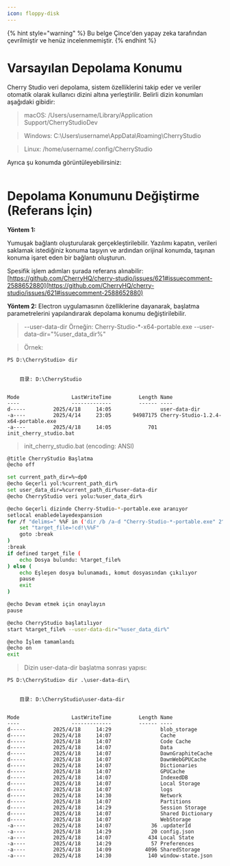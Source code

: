 ```yaml
---
icon: floppy-disk
---
```


{% hint style="warning" %}
Bu belge Çince'den yapay zeka tarafından çevrilmiştir ve henüz incelenmemiştir.
{% endhint %}

# Varsayılan Depolama Konumu

Cherry Studio veri depolama, sistem özelliklerini takip eder ve veriler otomatik olarak kullanıcı dizini altına yerleştirilir. Belirli dizin konumları aşağıdaki gibidir:

> macOS: /Users/username/Library/Application Support/CherryStudioDev

> Windows: C:\Users\username\AppData\Roaming\CherryStudio

> Linux: /home/username/.config/CherryStudio

Ayrıca şu konumda görüntüleyebilirsiniz:
<figure><img src="../../.gitbook/assets/image (31).png" alt=""><figcaption></figcaption></figure>



# Depolama Konumunu Değiştirme (Referans İçin)

**Yöntem 1:**

Yumuşak bağlantı oluşturularak gerçekleştirilebilir. Yazılımı kapatın, verileri saklamak istediğiniz konuma taşıyın ve ardından orijinal konumda, taşınan konuma işaret eden bir bağlantı oluşturun.

Spesifik işlem adımları şurada referans alınabilir: [https://github.com/CherryHQ/cherry-studio/issues/621#issuecomment-2588652880](https://github.com/CherryHQ/cherry-studio/issues/621#issuecomment-2588652880)

**Yöntem 2:**
Electron uygulamasının özelliklerine dayanarak, başlatma parametrelerini yapılandırarak depolama konumu değiştirilebilir.

> --user-data-dir
> Örneğin: Cherry-Studio-*-x64-portable.exe --user-data-dir="%user_data_dir%"

> Örnek:

```shell
PS D:\CherryStudio> dir


    目录: D:\CherryStudio


Mode                 LastWriteTime         Length Name
----                 -------------         ------ ----
d-----         2025/4/18     14:05                user-data-dir
-a----         2025/4/14     23:05       94987175 Cherry-Studio-1.2.4-x64-portable.exe
-a----         2025/4/18     14:05            701 init_cherry_studio.bat
```

> init_cherry_studio.bat (encoding: ANSI)

```bash
@title CherryStudio Başlatma
@echo off

set current_path_dir=%~dp0
@echo Geçerli yol:%current_path_dir%
set user_data_dir=%current_path_dir%user-data-dir
@echo CherryStudio veri yolu:%user_data_dir%

@echo Geçerli dizinde Cherry-Studio-*-portable.exe aranıyor
setlocal enabledelayedexpansion
for /f "delims=" %%F in ('dir /b /a-d "Cherry-Studio-*-portable.exe" 2^>nul') do ( #Lütfen gerçek indirilen dosya adına göre değiştirin, resmi web sitesinden indirilen ve Github'dan indirilen farklıdır
    set "target_file=!cd!\%%F"
    goto :break
)
:break
if defined target_file (
    echo Dosya bulundu: %target_file%
) else (
    echo Eşleşen dosya bulunamadı, komut dosyasından çıkılıyor
    pause
    exit
)

@echo Devam etmek için onaylayın
pause

@echo CherryStudio başlatılıyor
start %target_file% --user-data-dir="%user_data_dir%"

@echo İşlem tamamlandı
@echo on
exit
```

> Dizin user-data-dir başlatma sonrası yapısı:

```shell
PS D:\CherryStudio> dir .\user-data-dir\


    目录: D:\CherryStudio\user-data-dir


Mode                 LastWriteTime         Length Name
----                 -------------         ------ ----
d-----         2025/4/18     14:29                blob_storage
d-----         2025/4/18     14:07                Cache
d-----         2025/4/18     14:07                Code Cache
d-----         2025/4/18     14:07                Data
d-----         2025/4/18     14:07                DawnGraphiteCache
d-----         2025/4/18     14:07                DawnWebGPUCache
d-----         2025/4/18     14:07                Dictionaries
d-----         2025/4/18     14:07                GPUCache
d-----         2025/4/18     14:07                IndexedDB
d-----         2025/4/18     14:07                Local Storage
d-----         2025/4/18     14:07                logs
d-----         2025/4/18     14:30                Network
d-----         2025/4/18     14:07                Partitions
d-----         2025/4/18     14:29                Session Storage
d-----         2025/4/18     14:07                Shared Dictionary
d-----         2025/4/18     14:07                WebStorage
-a----         2025/4/18     14:07             36 .updaterId
-a----         2025/4/18     14:29             20 config.json
-a----         2025/4/18     14:07            434 Local State
-a----         2025/4/18     14:29             57 Preferences
-a----         2025/4/18     14:09           4096 SharedStorage
-a----         2025/4/18     14:30            140 window-state.json
```
